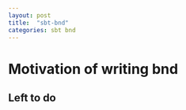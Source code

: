```yaml
---
layout: post
title:  "sbt-bnd"
categories: sbt bnd
---
```


Motivation of writing bnd
=========================

Left to do
----------